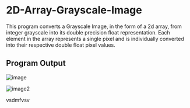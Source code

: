 
# 2D-Array-Grayscale-Image

This program converts a  Grayscale Image, in the form of a 2d array, from integer grayscale into its double precision float representation. Each element in the array represents a single pixel and is individually converted into their respective double float pixel values. 


## Program Output

![image](https://github.com/user-attachments/assets/f8f13488-0400-466d-b868-49f381e0f89c)


![image2](https://github.com/user-attachments/assets/ac84a4df-dc42-4943-a23c-2274282d125c)

vsdmfvsv

